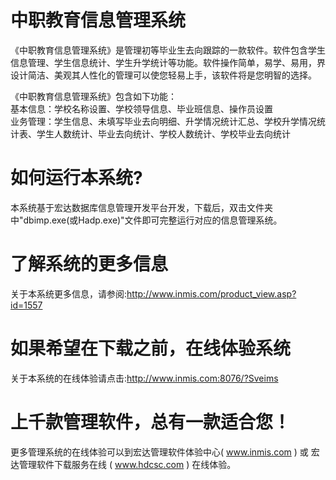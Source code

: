# 中职教育信息管理系统

《中职教育信息管理系统》是管理初等毕业生去向跟踪的一款软件。软件包含学生信息管理、学生信息统计、学生升学统计等功能。软件操作简单，易学、易用，界设计简洁、美观其人性化的管理可以使您轻易上手，该软件将是您明智的选择。 

《中职教育信息管理系统》包含如下功能：   
基本信息：学校名称设置、学校领导信息、毕业班信息、操作员设置   
业务管理：学生信息、未填写毕业去向明细、升学情况统计汇总、学校升学情况统计表、学生人数统计、毕业去向统计、学校人数统计、学校毕业去向统计 

# 如何运行本系统?

本系统基于宏达数据库信息管理开发平台开发，下载后，双击文件夹中"dbimp.exe(或Hadp.exe)"文件即可完整运行对应的信息管理系统。

# 了解系统的更多信息

关于本系统更多信息，请参阅:http://www.inmis.com/product_view.asp?id=1557

# 如果希望在下载之前，在线体验系统

关于本系统的在线体验请点击:http://www.inmis.com:8076/?Sveims

# 上千款管理软件，总有一款适合您！

更多管理系统的在线体验可以到宏达管理软件体验中心( www.inmis.com ) 或 宏达管理软件下载服务在线 ( www.hdcsc.com ) 在线体验。

